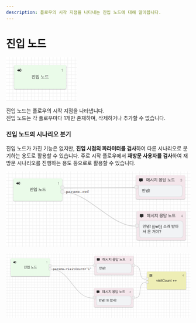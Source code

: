 ```yaml
---
description: 플로우의 시작 지점을 나타내는 진입 노드에 대해 알아봅니다.
---
```


# 진입 노드

![&#xC9C4;&#xC785; &#xB178;&#xB4DC;](../../../.gitbook/assets/entry_node.png)

진입 노드는 플로우의 시작 지점을 나타냅니다.   
진입 노드는 각 플로우마다 1개만 존재하며, 삭제하거나 추가할 수 없습니다.

### 진입 노드의 시나리오 분기 <a id="flow-entry-condition"></a>

진입 노드가 가진 기능은 없지만, **진입 시점의 파라미터를 검사**하여 다른 시나리오로 분기하는 용도로 활용할 수 있습니다. 주로 시작 플로우에서 **재방문 사용자를 검사**하여 재방문 시나리오를 진행하는 용도 등으로로 활용할 수 있습니다.

![&#xD30C;&#xB77C;&#xBBF8;&#xD130;&#xBCC4; &#xC9C4;&#xC785; &#xB178;&#xB4DC; &#xBD84;&#xAE30; &#xC608;&#xC2DC; ](../../../.gitbook/assets/entry_node_example.png)

![&#xC9C4;&#xC785; &#xD50C;&#xB85C;&#xC6B0;&#xC5D0;&#xC11C;&#xC758; &#xC7AC;&#xBC29;&#xBB38; &#xC0AC;&#xC6A9;&#xC790; &#xBD84;&#xAE30; &#xC608;&#xC2DC;](../../../.gitbook/assets/entry_node_example_2.png)

 



